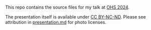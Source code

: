 This repo contains the source files for my talk at [OHS 2024](https://2024.oshwa.org).

The presentation itself is available under [CC BY-NC-ND](LICENSE). Please see attribution in [presentation.md](presentation.md) for photo licenses.
